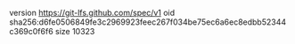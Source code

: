 version https://git-lfs.github.com/spec/v1
oid sha256:d6fe0506849fe3c2969923feec267f034be75ec6a6ec8edbb52344c369c0f6f6
size 10323
